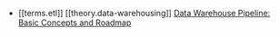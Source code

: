 

- [[terms.etl]] [[theory.data-warehousing]] [Data Warehouse Pipeline: Basic Concepts and Roadmap][1]

[1]: https://towardsdatascience.com/building-a-data-warehouse-pipeline-basic-concepts-roadmap-d14032890ab6
